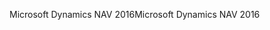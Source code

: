 <span data-ttu-id="0d1be-101">Microsoft Dynamics NAV 2016</span><span class="sxs-lookup"><span data-stu-id="0d1be-101">Microsoft Dynamics NAV 2016</span></span>